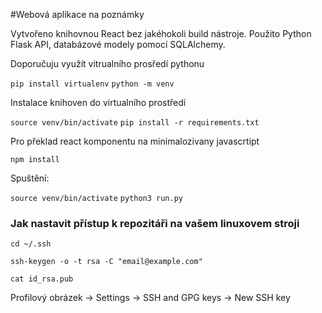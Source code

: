 #Webová aplikace na poznámky

Vytvořeno knihovnou React bez jakéhokoli build nástroje.
Použito Python Flask API, databázové modely pomocí SQLAlchemy.

Doporučuju využít vitrualního prosředí pythonu

`pip install virtualenv`
`python -m venv`

Instalace knihoven do virtualního prostředí

`source venv/bin/activate`
`pip install -r requirements.txt`

Pro překlad react komponentu na minimalozivany javascrtipt

`npm install`

Spuštění:

`source venv/bin/activate`
`python3 run.py`


### Jak nastavit přístup k repozitáři na vašem linuxovem stroji
`cd ~/.ssh`

`ssh-keygen -o -t rsa -C "email@example.com"`

`cat id_rsa.pub`

Profilový obrázek -> Settings -> SSH and GPG keys -> New SSH key

